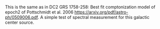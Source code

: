 This is the same as in DC2
GRS 1758-258: Best fit comptonization model of epoch2 of Pottschmidt et al. 2006 https://arxiv.org/pdf/astro-ph/0509006.pdf.
A simple test of spectral measurement for this galactic center source.   